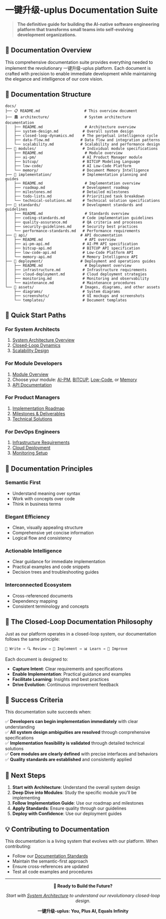 # 一键升级-uplus Documentation Suite

> **The definitive guide for building the AI-native software engineering platform that transforms small teams into self-evolving development organizations.**

## 🎯 Documentation Overview

This comprehensive documentation suite provides everything needed to implement the revolutionary 一键升级-uplus platform. Each document is crafted with precision to enable immediate development while maintaining the elegance and intelligence of our core vision.

## 📁 Documentation Structure

```
docs/
├── 📋 README.md                    # This overview document
├── 🏛️ architecture/                # System architecture documentation
│   ├── README.md                   # Architecture overview
│   ├── system-design.md           # Overall system design
│   ├── closed-loop-dynamics.md    # The perpetual intelligence cycle
│   ├── data-flow.md              # Data flow and integration patterns
│   └── scalability.md            # Scalability and performance design
├── 🔧 modules/                     # Individual module specifications
│   ├── README.md                   # Module overview
│   ├── ai-pm/                     # AI Product Manager module
│   ├── bitcup/                    # BITCUP Modeling Language
│   ├── low-code/                  # AI Low-Code Platform
│   └── memory/                    # Document Memory Intelligence
├── 🚀 implementation/              # Implementation planning and guides
│   ├── README.md                   # Implementation overview
│   ├── roadmap.md                 # Development roadmap
│   ├── milestones.md              # Detailed milestones
│   ├── todo-lists.md              # Prioritized task breakdown
│   └── technical-solutions.md     # Technical solution specifications
├── 📏 standards/                   # Development standards and guidelines
│   ├── README.md                   # Standards overview
│   ├── coding-standards.md        # Code implementation guidelines
│   ├── quality-assurance.md       # QA criteria and processes
│   ├── security-guidelines.md     # Security best practices
│   └── performance-standards.md   # Performance requirements
├── 🔌 api/                        # API documentation
│   ├── README.md                   # API overview
│   ├── ai-pm-api.md               # AI-PM API specification
│   ├── bitcup-api.md              # BITCUP API specification
│   ├── low-code-api.md            # Low-Code Platform API
│   └── memory-api.md              # Memory Intelligence API
├── 🚢 deployment/                 # Deployment and operations guides
│   ├── README.md                   # Deployment overview
│   ├── infrastructure.md          # Infrastructure requirements
│   ├── cloud-deployment.md        # Cloud deployment strategies
│   ├── monitoring.md              # Monitoring and observability
│   └── maintenance.md             # Maintenance procedures
└── 🎨 assets/                     # Images, diagrams, and other assets
    ├── diagrams/                  # System diagrams
    ├── screenshots/               # UI mockups and screenshots
    └── templates/                 # Document templates
```

## 🎯 Quick Start Paths

### For **System Architects**
1. [System Architecture Overview](architecture/README.md)
2. [Closed-Loop Dynamics](architecture/closed-loop-dynamics.md)
3. [Scalability Design](architecture/scalability.md)

### For **Module Developers**
1. [Module Overview](modules/README.md)
2. Choose your module: [AI-PM](modules/ai-pm/), [BITCUP](modules/bitcup/), [Low-Code](modules/low-code/), or [Memory](modules/memory/)
3. [API Documentation](api/README.md)

### For **Product Managers**
1. [Implementation Roadmap](implementation/roadmap.md)
2. [Milestones & Deliverables](implementation/milestones.md)
3. [Technical Solutions](implementation/technical-solutions.md)

### For **DevOps Engineers**
1. [Infrastructure Requirements](deployment/infrastructure.md)
2. [Cloud Deployment](deployment/cloud-deployment.md)
3. [Monitoring Setup](deployment/monitoring.md)

## 🎨 Documentation Principles

### **Semantic First**
- Understand meaning over syntax
- Work with concepts over code
- Think in business terms

### **Elegant Efficiency**
- Clean, visually appealing structure
- Comprehensive yet concise information
- Logical flow and consistency

### **Actionable Intelligence**
- Clear guidance for immediate implementation
- Practical examples and code snippets
- Decision trees and troubleshooting guides

### **Interconnected Ecosystem**
- Cross-referenced documents
- Dependency mapping
- Consistent terminology and concepts

## 🔄 The Closed-Loop Documentation Philosophy

Just as our platform operates in a closed-loop system, our documentation follows the same principle:

```
📝 Write → 🔍 Review → 🚀 Implement → 📊 Learn → 📝 Improve
```

Each document is designed to:
- **Capture Intent**: Clear requirements and specifications
- **Enable Implementation**: Practical guidance and examples
- **Facilitate Learning**: Insights and best practices
- **Drive Evolution**: Continuous improvement feedback

## 🎯 Success Criteria

This documentation suite succeeds when:

✅ **Developers can begin implementation immediately** with clear understanding  
✅ **All system design ambiguities are resolved** through comprehensive specifications  
✅ **Implementation feasibility is validated** through detailed technical solutions  
✅ **Core modules are clearly defined** with precise interfaces and behaviors  
✅ **Quality standards are established** and consistently applied  

## 🚀 Next Steps

1. **Start with Architecture**: Understand the overall system design
2. **Deep Dive into Modules**: Study the specific module you'll be implementing
3. **Follow Implementation Guide**: Use our roadmap and milestones
4. **Apply Standards**: Ensure quality through our guidelines
5. **Deploy with Confidence**: Use our deployment guides

## 💡 Contributing to Documentation

This documentation is a living system that evolves with our platform. When contributing:

- Follow our [Documentation Standards](standards/README.md)
- Maintain the semantic-first approach
- Ensure cross-references are updated
- Test all code examples and procedures

---

<div align="center">

**🎯 Ready to Build the Future?**

*Start with [System Architecture](architecture/README.md) to understand our revolutionary closed-loop design.*

**一键升级-uplus: You, Plus AI, Equals Infinity**

</div>